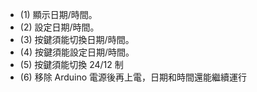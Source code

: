 - (1) 顯示日期/時間。
- (2) 設定日期/時間。
- (3) 按鍵須能切換日期/時間。
- (4) 按鍵須能設定日期/時間。
- (5) 按鍵須能切換 24/12 制
- (6) 移除 Arduino 電源後再上電，日期和時間還能繼續運行
